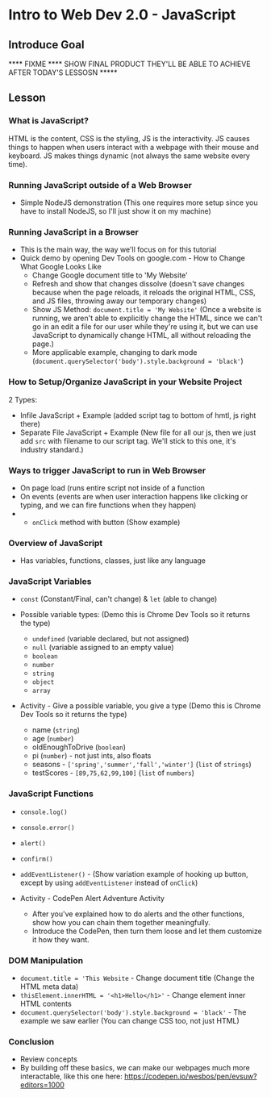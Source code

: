 # Intro to Web Dev 2.0 - JavaScript

## Introduce Goal

**** FIXME **** SHOW FINAL PRODUCT THEY'LL BE ABLE TO ACHIEVE AFTER TODAY'S LESSOSN *****

## Lesson

### What is JavaScript?

HTML is the content, CSS is the styling, JS is the interactivity.  JS causes things to happen when users interact with a webpage with their mouse and keyboard.  JS makes things dynamic (not always the same website every time).

### Running JavaScript outside of a Web Browser
- Simple NodeJS demonstration (This one requires more setup since you have to install NodeJS, so I'll just show it on my machine)

### Running JavaScript in a Browser
- This is the main way, the way we'll focus on for this tutorial
- Quick demo by opening Dev Tools on google.com - How to Change What Google Looks Like
    - Change Google document title to 'My Website'
    - Refresh and show that changes dissolve (doesn't save changes because when the page reloads, it reloads the original HTML, CSS, and JS files, throwing away our temporary changes)
    - Show JS Method: `document.title = 'My Website'` (Once a website is running, we aren't able to explicitly change the HTML, since we can't go in an edit a file for our user while they're using it, but we can use JavaScript to dynamically change HTML, all without reloading the page.)
    - More applicable example, changing to dark mode (`document.querySelector('body').style.background = 'black'`)

### How to Setup/Organize JavaScript in your Website Project

2 Types:
- Infile JavaScript + Example  (added script tag to bottom of hmtl, js right there)
- Separate File JavaScript + Example (New file for all our js, then we just add `src` with filename to our script tag.  We'll stick to this one, it's industry standard.)

### Ways to trigger JavaScript to run in Web Browser

- On page load (runs entire script not inside of a function
- On events (events are when user interaction happens like clicking or typing, and we can fire functions when they happen)
- - `onClick` method with button (Show example)

### Overview of JavaScript

- Has variables, functions, classes, just like any language

### JavaScript Variables 
- `const` (Constant/Final, can't change) & `let` (able to change)
- Possible variable types:      (Demo this is Chrome Dev Tools so it returns the type)
  - `undefined` (variable declared, but not assigned)
  - `null`  (variable assigned to an empty value)
  - `boolean`
  - `number`
  - `string`
  - `object`
  - `array`

- Activity - Give a possible variable, you give a type (Demo this is Chrome Dev Tools so it returns the type)
    - name (`string`)
    - age (`number`)
    - oldEnoughToDrive (`boolean`)
    - pi (`number`) - not just ints, also floats
    - seasons - `['spring','summer','fall','winter']` (`list` of `strings`)
    - testScores - `[89,75,62,99,100]` (`list` of `numbers`)

### JavaScript Functions
- `console.log()`
- `console.error()`
- `alert()`
- `confirm()`
- `addEventListener()` - (Show variation example of hooking up button, except by using `addEventListener` instead of `onClick`)

- Activity - CodePen Alert Adventure Activity
    - After you've explained how to do alerts and the other functions, show how you can chain them together meaningfully.
    - Introduce the CodePen, then turn them loose and let them customize it how they want.



### DOM Manipulation
- `document.title = 'This Website` - Change document title (Change the HTML meta data)
- `thisElement.innerHTML = '<h1>Hello</h1>'` - Change element inner HTML contents
- `document.querySelector('body').style.background = 'black'` - The example we saw earlier (You can change CSS too, not just HTML)

### Conclusion
- Review concepts
- By building off these basics, we can make our webpages much more interactable, like this one here:  https://codepen.io/wesbos/pen/evsuw?editors=1000
